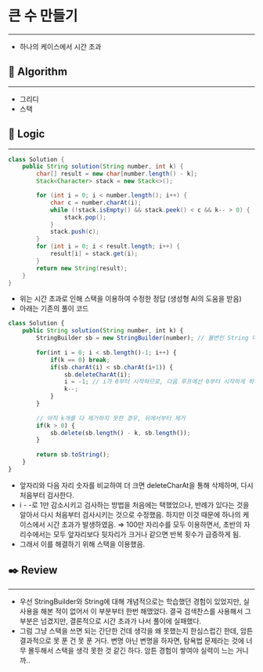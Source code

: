 # 큰 수 만들기

---

- 하나의 케이스에서 시간 초과

## 📌 **Algorithm**

---

- 그리디
- 스택

## 📍 **Logic**

---

```java
class Solution {
    public String solution(String number, int k) {
        char[] result = new char[number.length() - k];
        Stack<Character> stack = new Stack<>();

        for (int i = 0; i < number.length(); i++) {
            char c = number.charAt(i);
            while (!stack.isEmpty() && stack.peek() < c && k-- > 0) {
                stack.pop();
            }
            stack.push(c);
        }
        for (int i = 0; i < result.length; i++) {
            result[i] = stack.get(i);
        }
        return new String(result);
    }
}
```

- 위는 시간 초과로 인해 스택을 이용하여 수정한 정답 (생성형 AI의 도움을 받음)
- 아래는 기존의 풀이 코드

```jsx
class Solution {
    public String solution(String number, int k) {
        StringBuilder sb = new StringBuilder(number); // 불변인 String 대신 사용해야 함.
        
        for(int i = 0; i < sb.length()-1; i++) {
            if(k == 0) break;
            if(sb.charAt(i) < sb.charAt(i+1)) {
                sb.deleteCharAt(i);
                i = -1; // i가 0부터 시작하므로, 다음 루프에선 0부터 시작하게 하기 위해 -1로 설정
                k--;
            }
        }
        
        // 아직 k개를 다 제거하지 못한 경우, 뒤에서부터 제거
        if(k > 0) {
            sb.delete(sb.length() - k, sb.length());
        }
        
        return sb.toString();
    }
}
```

- 앞자리와 다음 자리 숫자를 비교하여 더 크면 deleteCharAt을 통해 삭제하며, 다시 처음부터 검사한다.
- i - -로 1만 감소시키고 검사하는 방법을 처음에는 택했었으나, 반례가 있다는 것을 알아서 다시 처음부터 검사시키는 것으로 수정했음. 하지만 이것 때문에 하나의 케이스에서 시간 초과가 발생하였음. ⇒ 100만 자리수를 모두 이용하면서, 초반의 자리수에서는 모두 앞자리보다 뒷자리가 크거나 같으면 반복 횟수가 급증하게 됨.
- 그래서 이를 해결하기 위해 스택을 이용했음.

## ✒️ **Review**

---

- 우선 StringBuilder와 String에 대해 개념적으로는 학습했던 경험이 있었지만, 실사용을 해본 적이 없어서 이 부분부터 한번 해맸었다. 결국 검색찬스를 사용해서 그 부분은 넘겼지만, 결론적으로 시간 초과가 나서 풀이에 실패했다.
- 그럼 그냥 스택을 쓰면 되는 간단한 건데 생각을 왜 못했는지 한심스럽긴 한데, 암튼 결과적으로 못 푼 건 못 푼 거다. 변명 아닌 변명을 하자면, 탐욕법 문제라는 것에 너무 몰두해서 스택을 생각 못한 것 같긴 하다. 암튼 경험이 쌓여야 실력이 느는 거니까..